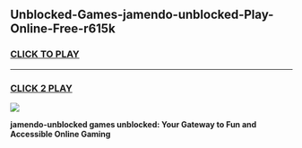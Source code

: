
## Unblocked-Games-jamendo-unblocked-Play-Online-Free-r615k
<h3>
<a href="https://premium76.site?title=jamendo-unblocked&ref=26A">CLICK TO PLAY</a></h3>
<hr>

<h3>
<a href="https://premium76.site?title=jamendo-unblocked&ref=26A">CLICK 2 PLAY</a>
  
</h3>

<a href="https://premium76.site?title=jamendo-unblocked&ref=26A"><img src="https://clearcache.store/games.png"></a>


**jamendo-unblocked games unblocked: Your Gateway to Fun and Accessible Online Gaming**

